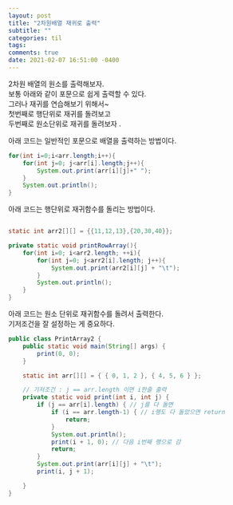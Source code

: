 ```yaml
---
layout: post
title: "2차원배열 재귀로 출력"
subtitle: ""
categories: til
tags: 
comments: true
date: 2021-02-07 16:51:00 -0400
---
```

 
2차원 배열의 원소를 출력해보자.  
보통 아래와 같이 포문으로 쉽게 출력할 수 있다.  
그러나 재귀를 연습해보기 위해서~  
첫번째로 행단위로 재귀를 돌려보고  
두번째로 원소단위로 재귀를 돌려보자 .  

아래 코드는 일반적인 포문으로 배열을 출력하는 방법이다.  

```java
for(int i=0;i<arr.length;i++){
	for(int j=0; j<arr[i].length;j++){
		System.out.print(arr[i][j]+" ");
	}
	System.out.println();
}
```

아래 코드는 행단위로 재귀함수를 돌리는 방법이다.  
```java

static int arr2[][] = {{11,12,13},{20,30,40}};

private static void printRowArray(){
	for(int i=0; i<arr2.length; ++i){
		for(int j=0; j<arr2[i].length; j++){
			System.out.print(arr2[i][j] + "\t");
		}
		System.out.println();
	}
}

```

아래 코드는 원소 단위로 재귀함수를 돌려서 출력한다.  
기저조건을 잘 설정하는 게 중요하다.  

```java 
public class PrintArray2 {
	public static void main(String[] args) {
		print(0, 0);
	}

	static int arr[][] = { { 0, 1, 2 }, { 4, 5, 6 } };

	// 기저조건 : j == arr.length 이면 i한줄 출력
	private static void print(int i, int j) {
		if (j == arr[i].length) { // j를 다 돌면
			if (i == arr.length-1) { // i행도 다 돌았으면 return
				return;
			}
			System.out.println();
			print(i + 1, 0); // 다음 i번째 행으로 감
			return;
		}
		System.out.print(arr[i][j] + "\t");
		print(i, j + 1);

	}
}

```
